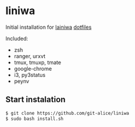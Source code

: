 # liniwa

Initial installation for  [lainiwa](https://github.com/lainiwa/) [dotfiles](https://github.com/lainiwa/dotfiles)

Included: 

  - zsh
  - ranger, urxvt
  - tmux, tmuxp, tmate 
  - google-chrome
  - i3, py3status
  - peynv

## Start instalation 

```sh
$ git clone https://github.com/git-alice/liniwa
$ sudo bash install.sh
```
